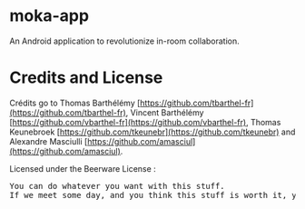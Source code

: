 moka-app
========

An Android application to revolutionize in-room collaboration.

Credits and License
========
Crédits go to Thomas Barthélémy [https://github.com/tbarthel-fr](https://github.com/tbarthel-fr), Vincent Barthélémy [https://github.com/vbarthel-fr](https://github.com/vbarthel-fr),
Thomas Keunebroek [https://github.com/tkeunebr](https://github.com/tkeunebr) and Alexandre Masciulli [https://github.com/amasciul](https://github.com/amasciul).

Licensed under the Beerware License :

<pre>
You can do whatever you want with this stuff. 
If we meet some day, and you think this stuff is worth it, you can buy me/us a beer in return.
</pre>
